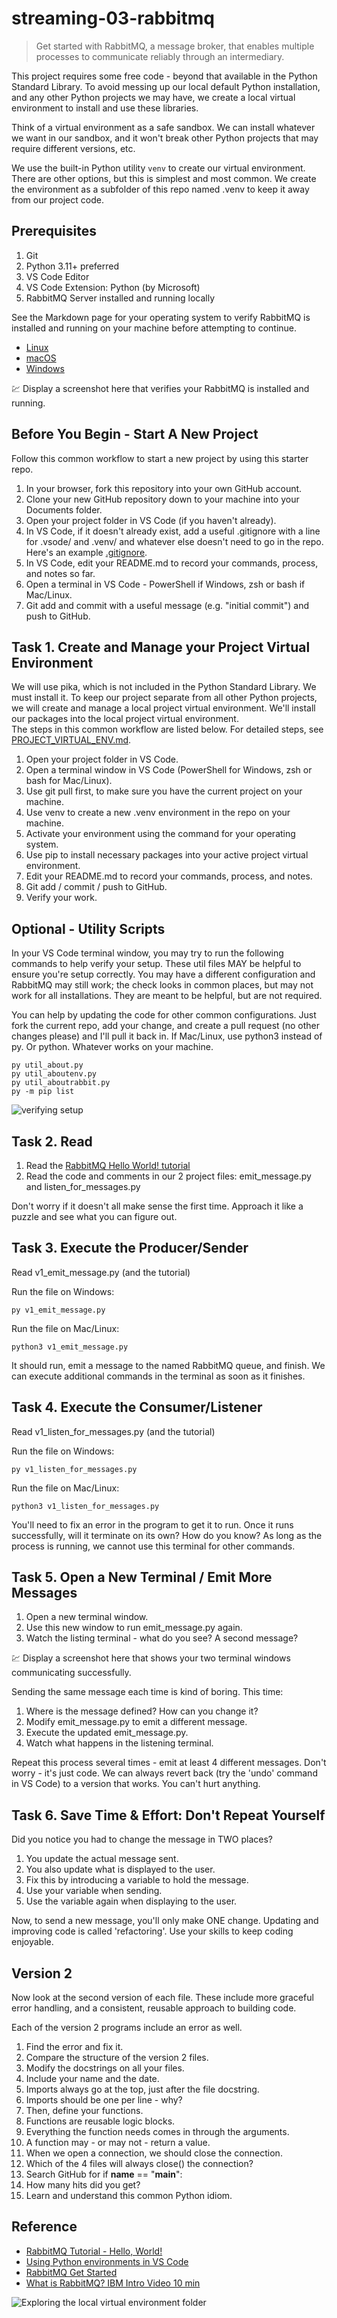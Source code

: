 # streaming-03-rabbitmq

> Get started with RabbitMQ, a message broker, that enables multiple processes to communicate reliably through an intermediary.

This project requires some free code - beyond that available in the Python Standard Library. To avoid messing up our local default Python installation, and any other Python projects we may have, we  create a local virtual environment to install and use these libraries.

Think of a virtual environment as a safe sandbox. 
We can install whatever we want in our sandbox, and it won't break other Python projects that may require different versions, etc. 

We use the built-in Python utility `venv` to create our virtual environment. 
There are other options, but this is simplest and most common. 
We create the environment as a subfolder of this repo named .venv to keep it away from our project code. 

## Prerequisites

1. Git
1. Python 3.11+ preferred
1. VS Code Editor
1. VS Code Extension: Python (by Microsoft)
1. RabbitMQ Server installed and running locally

See the Markdown page for your operating system to verify RabbitMQ is installed and running on your machine before attempting to continue. 

- [Linux](RABBIT_INSTALL_VERIFICATION_LINUX.md)
- [macOS](RABBIT_INSTALL_VERIFICATION_MACOS.md)
- [Windows](RABBIT_INSTALL_VERIFICATION_WINDOWS.md)

:chart: Display a screenshot here that verifies your RabbitMQ is installed and running.

## Before You Begin - Start A New Project

Follow this common workflow to start a new project by using this starter repo. 

1. In your browser, fork this repository into your own GitHub account. 
2. Clone your new GitHub repository down to your machine into your Documents folder.
3. Open your project folder in VS Code (if you haven't already).
4. In VS Code, if it doesn't already exist, add a useful .gitignore with a line for .vsode/ and .venv/ and whatever else doesn't need to go in the repo. Here's an example [.gitignore](.gitignore).
6. In VS Code, edit your README.md to record your commands, process, and notes so far.
7. Open a terminal in VS Code - PowerShell if Windows, zsh or bash if Mac/Linux.
8. Git add and commit with a useful message (e.g. "initial commit") and push to GitHub.

## Task 1. Create and Manage your Project Virtual Environment

We will use pika, which is not included in the Python Standard Library. We must install it. 
To keep our project separate from all other Python projects, we will create and manage a local project virtual environment.
We'll install our  packages into the local project virtual environment.  
The steps in this common workflow are listed below.
For detailed steps, see [PROJECT_VIRTUAL_ENV.md](PROJECT_VIRTUAL_ENV.md). 

1. Open your project folder in VS Code.
2. Open a terminal window in VS Code (PowerShell for Windows, zsh or bash for Mac/Linux). 
3. Use git pull first, to make sure you have the current project on your machine.
4. Use venv to create a new .venv environment in the repo on your machine. 
5. Activate your environment using the command for your operating system. 
6. Use pip to install necessary packages into your active project virtual environment.
7. Edit your README.md to record your commands, process, and notes.
8. Git add / commit / push to GitHub.
9. Verify your work.

## Optional - Utility Scripts 

In your VS Code terminal window, you may try to run the following commands to help verify your setup.
These util files MAY be helpful to ensure you're setup correctly. 
You may have a different configuration and RabbitMQ may still work; the check looks in common places, but may not work for all installations. 
They are meant to be helpful, but are not required.

You can help by updating the code for other common configurations. 
Just fork the current repo, add your change, and create a pull request (no other changes please) and I'll pull it back in. 
If Mac/Linux, use python3 instead of py. Or python. Whatever works on your machine. 

```shell
py util_about.py
py util_aboutenv.py
py util_aboutrabbit.py
py -m pip list
```

![verifying setup](./images/verifying.png)


## Task 2. Read

1. Read the [RabbitMQ Hello World! tutorial](https://www.rabbitmq.com/tutorials/tutorial-one-python.html)
1. Read the code and comments in our 2 project files: emit_message.py and listen_for_messages.py

Don't worry if it doesn't all make sense the first time. 
Approach it like a puzzle and see what you can figure out. 

## Task 3. Execute the Producer/Sender

Read v1_emit_message.py (and the tutorial)

Run the file on Windows:

```shell
py v1_emit_message.py
```

Run the file on Mac/Linux:

```shell
python3 v1_emit_message.py
```

It should run, emit a message to the named RabbitMQ queue, and finish.
We can execute additional commands in the terminal as soon as it finishes. 

## Task 4. Execute the Consumer/Listener

Read v1_listen_for_messages.py (and the tutorial)

Run the file on Windows:

```shell
py v1_listen_for_messages.py
```

Run the file on Mac/Linux:

```shell
python3 v1_listen_for_messages.py
```

You'll need to fix an error in the program to get it to run.
Once it runs successfully, will it terminate on its own? How do you know? 
As long as the process is running, we cannot use this terminal for other commands. 

## Task 5. Open a New Terminal / Emit More Messages

1. Open a new terminal window.
1. Use this new window to run emit_message.py again.
1. Watch the listing terminal - what do you see?  A second message?

:chart: Display a screenshot here that shows your two terminal windows communicating successfully. 

Sending the same message each time is kind of boring. This time:

1. Where is the message defined? How can you change it?
1. Modify emit_message.py to emit a different message. 
1. Execute the updated emit_message.py. 
1. Watch what happens in the listening terminal.

Repeat this process several times - emit at least 4 different messages.
Don't worry - it's just code. We can always revert back (try the 'undo' command in VS Code) to a version that works. You can't hurt anything.

## Task 6. Save Time & Effort: Don't Repeat Yourself

Did you notice you had to change the message in TWO places?

1. You update the actual message sent. 
1. You also update what is displayed to the user. 
1. Fix this by introducing a variable to hold the message. 
1. Use your variable when sending. 
1. Use the variable again when displaying to the user. 

Now, to send a new message, you'll only make ONE change.
Updating and improving code is called 'refactoring'. 
Use your skills to keep coding enjoyable. 

## Version 2

Now look at the second version of each file.
These include more graceful error handling,
and a consistent, reusable approach to building code.

Each of the version 2 programs include an error as well. 

1. Find the error and fix it. 
1. Compare the structure of the version 2 files. 
1. Modify the docstrings on all your files.
1. Include your name and the date.
1. Imports always go at the top, just after the file docstring.
1. Imports should be one per line - why?
1. Then, define your functions.
1. Functions are reusable logic blocks.
1. Everything the function needs comes in through the arguments.
1. A function may - or may not - return a value. 
1. When we open a connection, we should close the connection. 
1. Which of the 4 files will always close() the connection?
1. Search GitHub for if __name__ == "__main__":
1. How many hits did you get? 
1. Learn and understand this common Python idiom.

## Reference

- [RabbitMQ Tutorial - Hello, World!](https://www.rabbitmq.com/tutorials/tutorial-one-python.html)
- [Using Python environments in VS Code](https://code.visualstudio.com/docs/python/environments)
- [RabbitMQ Get Started](https://www.rabbitmq.com/#getstarted)
- [What is RabbitMQ? IBM Intro Video 10 min](https://www.youtube.com/watch?v=7rkeORD4jSw)

![Exploring the local virtual environment folder](./images/exploring_dot_venv.PNG)
